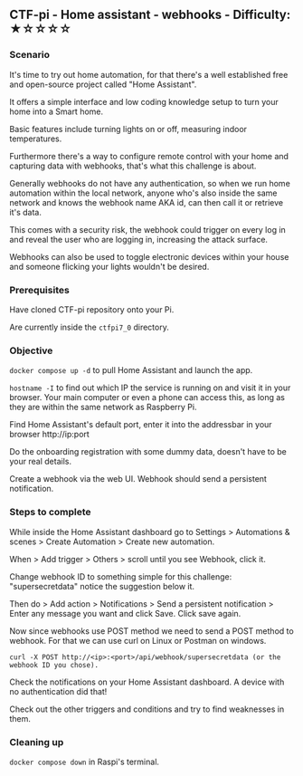 ## CTF-pi - Home assistant - webhooks - Difficulty: ★☆☆☆☆

### Scenario

It's time to try out home automation, for that there's a well established free and open-source project called "Home Assistant".

It offers a simple interface and low coding knowledge setup to turn your home into a Smart home.

Basic features include turning lights on or off, measuring indoor temperatures.

Furthermore there's a way to configure remote control with your home and capturing data with webhooks, that's what this challenge is about.

Generally webhooks do not have any authentication, so when we run home automation within the local network, anyone who's also inside the same network and knows the webhook name AKA id, can then call it or retrieve it's data.

This comes with a security risk, the webhook could trigger on every log in and reveal the user who are logging in, increasing the attack surface. 

Webhooks can also be used to toggle electronic devices within your house and someone flicking your lights wouldn't be desired.

### Prerequisites

Have cloned CTF-pi repository onto your Pi.

Are currently inside the `ctfpi7_0` directory.

### Objective

`docker compose up -d` to pull Home Assistant and launch the app.

`hostname -I` to find out which IP the service is running on and visit it in your browser. Your main computer or even a phone can access this, as long as they are within the same network as Raspberry Pi.

Find Home Assistant's default port, enter it into the addressbar in your browser http://ip:port 

Do the onboarding registration with some dummy data, doesn't have to be your real details.

Create a webhook via the web UI. Webhook should send a persistent notification.


### Steps to complete

While inside the Home Assistant dashboard go to Settings > Automations & scenes > Create Automation > Create new automation.

When > Add trigger > Others > scroll until you see Webhook, click it.

Change webhook ID to something simple for this challenge: "supersecretdata" notice the suggestion below it.

Then do > Add action > Notifications > Send a persistent notification > Enter any message you want and click Save. Click save again.

Now since webhooks use POST method we need to send a POST method to webhook. For that we can use curl on Linux or Postman on windows.
```
curl -X POST http://<ip>:<port>/api/webhook/supersecretdata (or the webhook ID you chose).
```
Check the notifications on your Home Assistant dashboard. A device with no authentication did that!

Check out the other triggers and conditions and try to find weaknesses in them.


### Cleaning up

`docker compose down` in Raspi's terminal. 